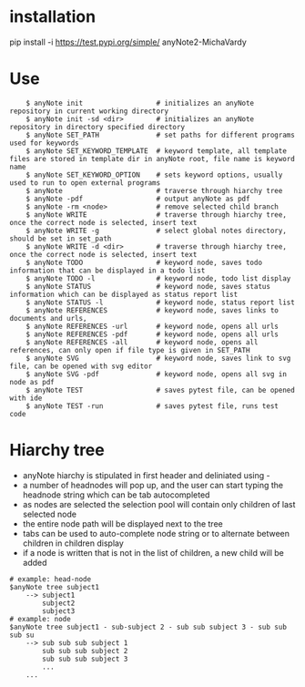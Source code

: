 # installation
pip install -i https://test.pypi.org/simple/ anyNote2-MichaVardy


# Use
```
    $ anyNote init                  # initializes an anyNote repository in current working directory
    $ anyNote init -sd <dir>        # initializes an anyNote repository in directory specified directory
    $ anyNote SET_PATH              # set paths for different programs used for keywords
    $ anyNote SET_KEYWORD_TEMPLATE  # keyword template, all template files are stored in template dir in anyNote root, file name is keyword name
    $ anyNote SET_KEYWORD_OPTION    # sets keyword options, usually used to run to open external programs
    $ anyNote                       # traverse through hiarchy tree
    $ anyNote -pdf                  # output anyNote as pdf
    $ anyNote -rm <node>            # remove selected child branch
    $ anyNote WRITE                 # traverse through hiarchy tree, once the correct node is selected, insert text
    $ anyNote WRITE -g              # select global notes directory, should be set in set_path
    $ anyNote WRITE -d <dir>        # traverse through hiarchy tree, once the correct node is selected, insert text
    $ anyNote TODO                  # keyword node, saves todo information that can be displayed in a todo list
    $ anyNote TODO -l               # keyword node, todo list display
    $ anyNote STATUS                # keyword node, saves status information which can be displayed as status report list
    $ anyNote STATUS -l             # keyword node, status report list
    $ anyNote REFERENCES            # keyword node, saves links to documents and urls, 
    $ anyNote REFERENCES -url       # keyword node, opens all urls
    $ anyNote REFERENCES -pdf       # keyword node, opens all urls
    $ anyNote REFERENCES -all       # keyword node, opens all references, can only open if file type is given in SET_PATH
    $ anyNote SVG                   # keyword node, saves link to svg file, can be opened with svg editor
    $ anyNote SVG -pdf              # keyword node, opens all svg in node as pdf 
    $ anyNote TEST                  # saves pytest file, can be opened with ide
    $ anyNote TEST -run             # saves pytest file, runs test code
```
# Hiarchy tree
- anyNote hiarchy is stipulated in first header and deliniated using -
- a number of headnodes will pop up, and the user can start typing the headnode string which can be tab autocompleted
- as nodes are selected the selection pool will contain only children of last selected node
- the entire node path will be displayed next to the tree
- tabs can be used to auto-complete node string or to alternate between children in children display
- if a node is written that is not in the list of children, a new child will be added
```
# example: head-node
$anyNote tree subject1
    --> subject1
        subject2
        subject3
# example: node
$anyNote tree subject1 - sub-subject 2 - sub sub subject 3 - sub sub sub su
    --> sub sub sub subject 1
        sub sub sub subject 2
        sub sub sub subject 3
        ...
    ...
```


